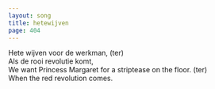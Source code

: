 ```yaml
---
layout: song
title: hetewijven
page: 404
---
```


Hete wijven voor de werkman, (ter)  
Als de rooi revolutie komt,  
We want Princess Margaret for a striptease on the floor. (ter)  
When the red revolution comes.  
